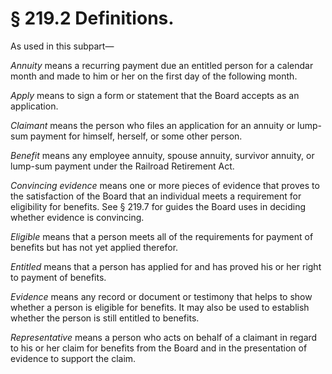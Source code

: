 # § 219.2   Definitions.

As used in this subpart—


*Annuity* means a recurring payment due an entitled person for a calendar month and made to him or her on the first day of the following month.


*Apply* means to sign a form or statement that the Board accepts as an application.


*Claimant* means the person who files an application for an annuity or lump-sum payment for himself, herself, or some other person.


*Benefit* means any employee annuity, spouse annuity, survivor annuity, or lump-sum payment under the Railroad Retirement Act.


*Convincing evidence* means one or more pieces of evidence that proves to the satisfaction of the Board that an individual meets a requirement for eligibility for benefits. See § 219.7 for guides the Board uses in deciding whether evidence is convincing.


*Eligible* means that a person meets all of the requirements for payment of benefits but has not yet applied therefor.


*Entitled* means that a person has applied for and has proved his or her right to payment of benefits.


*Evidence* means any record or document or testimony that helps to show whether a person is eligible for benefits. It may also be used to establish whether the person is still entitled to benefits.


*Representative* means a person who acts on behalf of a claimant in regard to his or her claim for benefits from the Board and in the presentation of evidence to support the claim.




